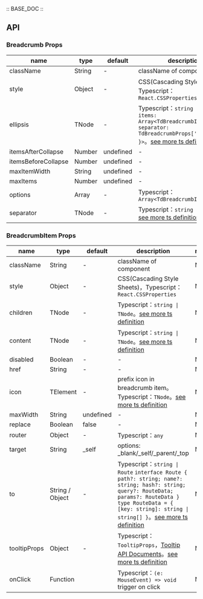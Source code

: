 :: BASE_DOC ::

## API

### Breadcrumb Props

name | type | default | description | required
-- | -- | -- | -- | --
className | String | - | className of component | N
style | Object | - | CSS(Cascading Style Sheets)，Typescript：`React.CSSProperties` | N
ellipsis | TNode | - | Typescript：`string \| TNode<{ items: Array<TdBreadcrumbItemProps>, separator: TdBreadcrumbProps['separator'] }>`。[see more ts definition](https://github.com/Tencent/tdesign-react/blob/develop/packages/components/common.ts) | N
itemsAfterCollapse | Number | undefined | \- | N
itemsBeforeCollapse | Number | undefined | \- | N
maxItemWidth | String | undefined | \- | N
maxItems | Number | undefined | \- | N
options | Array | - | Typescript：`Array<TdBreadcrumbItemProps>` | N
separator | TNode | - | Typescript：`string \| TNode`。[see more ts definition](https://github.com/Tencent/tdesign-react/blob/develop/packages/components/common.ts) | N


### BreadcrumbItem Props

name | type | default | description | required
-- | -- | -- | -- | --
className | String | - | className of component | N
style | Object | - | CSS(Cascading Style Sheets)，Typescript：`React.CSSProperties` | N
children | TNode | - | Typescript：`string \| TNode`。[see more ts definition](https://github.com/Tencent/tdesign-react/blob/develop/packages/components/common.ts) | N
content | TNode | - | Typescript：`string \| TNode`。[see more ts definition](https://github.com/Tencent/tdesign-react/blob/develop/packages/components/common.ts) | N
disabled | Boolean | - | \- | N
href | String | - | \- | N
icon | TElement | - | prefix icon in breadcrumb item。Typescript：`TNode`。[see more ts definition](https://github.com/Tencent/tdesign-react/blob/develop/packages/components/common.ts) | N
maxWidth | String | undefined | \- | N
replace | Boolean | false | \- | N
router | Object | - | Typescript：`any` | N
target | String | _self | options: _blank/_self/_parent/_top | N
to | String / Object | - | Typescript：`string \| Route` `interface Route { path?: string; name?: string; hash?: string; query?: RouteData; params?: RouteData }` `type RouteData = { [key: string]: string \| string[] }`。[see more ts definition](https://github.com/Tencent/tdesign-react/blob/develop/packages/components/breadcrumb/type.ts) | N
tooltipProps | Object | - | Typescript：`TooltipProps`，[Tooltip API Documents](./tooltip?tab=api)。[see more ts definition](https://github.com/Tencent/tdesign-react/blob/develop/packages/components/breadcrumb/type.ts) | N
onClick | Function |  | Typescript：`(e: MouseEvent) => void`<br/>trigger on click | N
